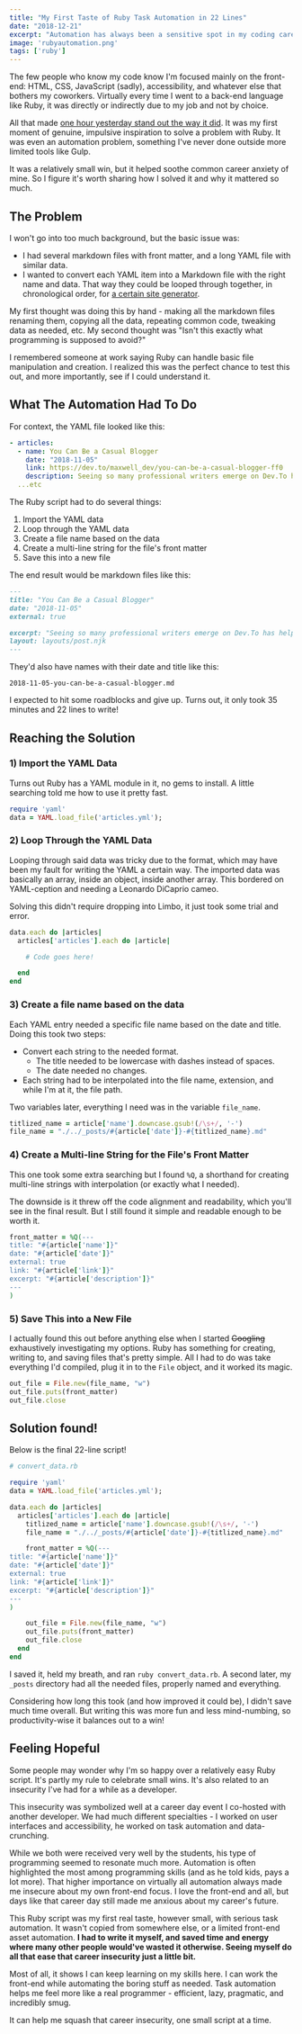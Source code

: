```yaml
---
title: "My First Taste of Ruby Task Automation in 22 Lines"
date: "2018-12-21"
excerpt: "Automation has always been a sensitive spot in my coding career, but I finally took a solid first step."
image: 'rubyautomation.png'
tags: ['ruby']
---
```

The few people who know my code know I'm focused mainly on the front-end: HTML, CSS, JavaScript (sadly), accessibility, and whatever else that bothers my coworkers. Virtually every time I went to a back-end language like Ruby, it was directly or indirectly due to my job and not by choice.

All that made [one hour yesterday stand out the way it did](https://twitter.com/Maxwell_Dev/status/1075936262253670400). It was my first moment of genuine, impulsive inspiration to solve a problem with Ruby. It was even an automation problem, something I've never done outside more limited tools like Gulp.

It was a relatively small win, but it helped soothe common career anxiety of mine. So I figure it's worth sharing how I solved it and why it mattered so much.

## The Problem

I won't go into too much background, but the basic issue was:

* I had several markdown files with front matter, and a long YAML file with similar data.
* I wanted to convert each YAML item into a Markdown file with the right name and data. That way they could be looped through together, in chronological order, for [a certain site generator](https://jekyllrb.com/).

My first thought was doing this by hand - making all the markdown files renaming them, copying all the data, repeating common code, tweaking data as needed, etc. My second thought was "Isn't this exactly what programming is supposed to avoid?"

I remembered someone at work saying Ruby can handle basic file manipulation and creation. I realized this was the perfect chance to test this out, and more importantly, see if I could understand it.

## What The Automation Had To Do

For context, the YAML file looked like this:

```yaml
- articles:
  - name: You Can Be a Casual Blogger
    date: "2018-11-05"
    link: https://dev.to/maxwell_dev/you-can-be-a-casual-blogger-ff0
    description: Seeing so many professional writers emerge on Dev.To has helped me see, and  accept, my casual blogger habits.
  ...etc
```

The Ruby script had to do several things:

1) Import the YAML data
2) Loop through the YAML data
3) Create a file name based on the data
4) Create a multi-line string for the file's front matter
5) Save this into a new file

The end result would be markdown files like this:


```markdown
---
title: "You Can Be a Casual Blogger"
date: "2018-11-05"
external: true

excerpt: "Seeing so many professional writers emerge on Dev.To has helped me see, and  accept, my casual blogger habits."
layout: layouts/post.njk
---

```

They'd also have names with their date and title like this:

```
2018-11-05-you-can-be-a-casual-blogger.md
```

I expected to hit some roadblocks and give up. Turns out, it only took 35 minutes and 22 lines to write!

## Reaching the Solution

### 1) Import the YAML Data

Turns out Ruby has a YAML module in it, no gems to install. A little searching told me how to use it pretty fast.

```ruby
require 'yaml'
data = YAML.load_file('articles.yml');
```

### 2) Loop Through the YAML Data

Looping through said data was tricky due to the format, which may have been my fault for writing the YAML a certain way. The imported data was basically an array, inside an object, inside another array. This bordered on YAML-ception and needing a Leonardo DiCaprio cameo.

Solving this didn't require dropping into Limbo, it just took some trial and error.

```ruby
data.each do |articles|
  articles['articles'].each do |article|

    # Code goes here!

  end
end
```

### 3) Create a file name based on the data

Each YAML entry needed a specific file name based on the date and title. Doing this took two steps:

* Convert each string to the needed format.
    * The title needed to be lowercase with dashes instead of spaces.
    * The date needed no changes.
* Each string had to be interpolated into the file name, extension, and while I'm at it, the file path.

Two variables later, everything I need was in the variable `file_name`.

```ruby
titlized_name = article['name'].downcase.gsub!(/\s+/, '-')
file_name = "./../_posts/#{article['date']}-#{titlized_name}.md"
```

### 4) Create a Multi-line String for the File's Front Matter

This one took some extra searching but I found `%Q`, a shorthand for creating multi-line strings with interpolation (or exactly what I needed).

The downside is it threw off the code alignment and readability, which you'll see in the final result. But I still found it simple and readable enough to be worth it.

```ruby
front_matter = %Q(---
title: "#{article['name']}"
date: "#{article['date']}"
external: true
link: "#{article['link']}"
excerpt: "#{article['description']}"
---
)
```

### 5) Save This into a New File

I actually found this out before anything else when I started ~~Googling~~ exhaustively investigating my options. Ruby has something for creating, writing to, and saving files that's pretty simple. All I had to do was take everything I'd compiled, plug it in to the `File` object, and it worked its magic.

```ruby
out_file = File.new(file_name, "w")
out_file.puts(front_matter)
out_file.close
```

## Solution found!

Below is the final 22-line script!


```ruby
# convert_data.rb

require 'yaml'
data = YAML.load_file('articles.yml');

data.each do |articles|
  articles['articles'].each do |article|
    titlized_name = article['name'].downcase.gsub!(/\s+/, '-')
    file_name = "./../_posts/#{article['date']}-#{titlized_name}.md"

    front_matter = %Q(---
title: "#{article['name']}"
date: "#{article['date']}"
external: true
link: "#{article['link']}"
excerpt: "#{article['description']}"
---
)

    out_file = File.new(file_name, "w")
    out_file.puts(front_matter)
    out_file.close
  end
end
```

I saved it, held my breath, and ran `ruby convert_data.rb`. A second later, my `_posts` directory had all the needed files, properly named and everything.

Considering how long this took (and how improved it could be), I didn't save much time overall. But writing this was more fun and less mind-numbing, so productivity-wise it balances out to a win!

## Feeling Hopeful

Some people may wonder why I'm so happy over a relatively easy Ruby script. It's partly my rule to celebrate small wins. It's also related to an insecurity I've had for a while as a developer.

This insecurity was symbolized well at a career day event I co-hosted with another developer. We had much different specialties - I worked on user interfaces and accessibility, he worked on task automation and data-crunching.

While we both were received very well by the students, his type of programming seemed to resonate much more. Automation is often highlighted the most among programming skills (and as he told kids, pays a lot more). That higher importance on virtually all automation always made me insecure about my own front-end focus. I love the front-end and all, but days like that career day still made me anxious about my career's future.

This Ruby script was my first real taste, however small, with serious task automation. It wasn't copied from somewhere else, or a limited front-end asset automation. **I had to write it myself, and saved time and energy where many other people would've wasted it otherwise. Seeing myself do all that ease that career insecurity just a little bit.**

Most of all, it shows I can keep learning on my skills here. I can work the front-end while automating the boring stuff as needed. Task automation helps me feel more like a real programmer - efficient, lazy, pragmatic, and incredibly smug.

It can help me squash that career insecurity, one small script at a time.

